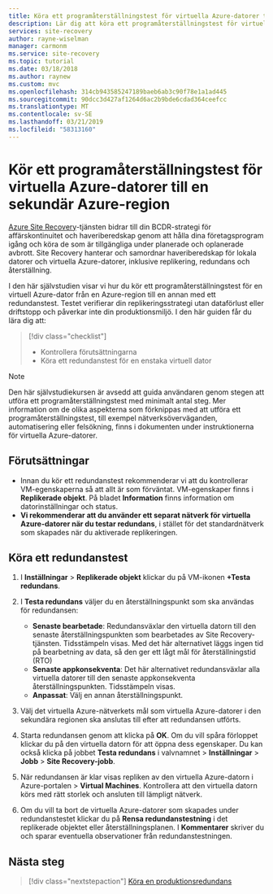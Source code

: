 ```yaml
---
title: Köra ett programåterställningstest för virtuella Azure-datorer till en sekundär Azure-region med Azure Site Recovery-tjänsten
description: Lär dig att köra ett programåterställningstest för virtuella Azure-datorer till en sekundär Azure-region för virtuella Azure IaaS-datorer med hjälp av Azure Site Recovery-tjänsten.
services: site-recovery
author: rayne-wiselman
manager: carmonm
ms.service: site-recovery
ms.topic: tutorial
ms.date: 03/18/2018
ms.author: raynew
ms.custom: mvc
ms.openlocfilehash: 314cb943585247189baeb6ab3c90f78e1a1ad445
ms.sourcegitcommit: 90dcc3d427af1264d6ac2b9bde6cdad364ceefcc
ms.translationtype: MT
ms.contentlocale: sv-SE
ms.lasthandoff: 03/21/2019
ms.locfileid: "58313160"
---
```

# <a name="run-a-disaster-recovery-drill-for-azure-vms-to-a-secondary-azure-region"></a>Kör ett programåterställningstest för virtuella Azure-datorer till en sekundär Azure-region

[Azure Site Recovery](site-recovery-overview.md)-tjänsten bidrar till din BCDR-strategi för affärskontinuitet och haveriberedskap genom att hålla dina företagsprogram igång och köra de som är tillgängliga under planerade och oplanerade avbrott. Site Recovery hanterar och samordnar haveriberedskap för lokala datorer och virtuella Azure-datorer, inklusive replikering, redundans och återställning.

I den här självstudien visar vi hur du kör ett programåterställningstest för en virtuell Azure-dator från en Azure-region till en annan med ett redundanstest. Testet verifierar din replikeringsstrategi utan dataförlust eller driftstopp och påverkar inte din produktionsmiljö. I den här guiden får du lära dig att:

> [!div class="checklist"]
> * Kontrollera förutsättningarna
> * Köra ett redundanstest för en enstaka virtuell dator

> [!NOTE]
> Den här självstudiekursen är avsedd att guida användaren genom stegen att utföra ett programåterställningstest med minimalt antal steg. Mer information om de olika aspekterna som förknippas med att utföra ett programåterställningstest, till exempel nätverksöverväganden, automatisering eller felsökning, finns i dokumenten under instruktionerna för virtuella Azure-datorer.

## <a name="prerequisites"></a>Förutsättningar

- Innan du kör ett redundanstest rekommenderar vi att du kontrollerar VM-egenskaperna så att allt är som förväntat.  VM-egenskaper finns i **Replikerade objekt**. På bladet **Information** finns information om datorinställningar och status.
- **Vi rekommenderar att du använder ett separat nätverk för virtuella Azure-datorer när du testar redundans**, i stället för det standardnätverk som skapades när du aktiverade replikeringen.


## <a name="run-a-test-failover"></a>Köra ett redundanstest

1. I **Inställningar** > **Replikerade objekt** klickar du på VM-ikonen **+Testa redundans**.

2. I **Testa redundans** väljer du en återställningspunkt som ska användas för redundansen:

   - **Senaste bearbetade**: Redundansväxlar den virtuella datorn till den senaste återställningspunkten som bearbetades av Site Recovery-tjänsten. Tidsstämpeln visas. Med det här alternativet läggs ingen tid på bearbetning av data, så den ger ett lågt mål för återställningstid (RTO)
   - **Senaste appkonsekventa**: Det här alternativet redundansväxlar alla virtuella datorer till den senaste appkonsekventa återställningspunkten. Tidsstämpeln visas.
   - **Anpassat**: Välj en annan återställningspunkt.

3. Välj det virtuella Azure-nätverkets mål som virtuella Azure-datorer i den sekundära regionen ska anslutas till efter att redundansen utförts.

4. Starta redundansen genom att klicka på **OK**. Om du vill spåra förloppet klickar du på den virtuella datorn för att öppna dess egenskaper. Du kan också klicka på jobbet **Testa redundans** i valvnamnet > **Inställningar** > **Jobb** > **Site Recovery-jobb**.
5. När redundansen är klar visas repliken av den virtuella Azure-datorn i Azure-portalen > **Virtual Machines**. Kontrollera att den virtuella datorn körs med rätt storlek och ansluten till lämpligt nätverk.
6. Om du vill ta bort de virtuella Azure-datorer som skapades under redundanstestet klickar du på **Rensa redundanstestning** i det replikerade objektet eller återställningsplanen. I **Kommentarer** skriver du och sparar eventuella observationer från redundanstestningen.

## <a name="next-steps"></a>Nästa steg

> [!div class="nextstepaction"]
> [Köra en produktionsredundans](azure-to-azure-tutorial-failover-failback.md)
